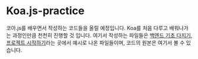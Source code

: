# Koa.js-practice

코아.js를 배우면서 작성하는 코드들을 올릴 예정입니다. Koa를 처음 다루고 배워나가는 과정인만큼 천천히 진행할 것 입니다. 여기서 작성하는 파일들은 [백엔드 기초 다지기, 프로젝트 시작하기](https://backend-intro.vlpt.us/2/)라는 곳에서 예시로 나온 파일들이며, 코드의 원본은 여기서 볼 수 있습니다.

